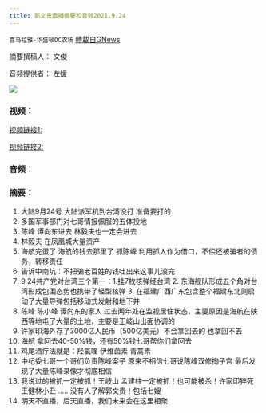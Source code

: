 ```yaml
---
title: 郭文贵直播摘要和音频2021.9.24
---
```

`喜马拉雅-华盛顿DC农场` [轉載自GNews](https://gnews.org/zh-hans/1553051/)

摘要撰稿人： 文俊

音频提供者： 左媛


![](https://assets.gnews.org/wp-content/uploads/2021/09/Screen-Shot-2021-09-24-at-4.35.13-PM.png)


### 视频：

[视频链接1:](https://gtv.org/video/id=614debaf42a8af3151a4a1ed)

[视频链接2:](https://gtv.org/video/id=614dfbb242a8af3151a4c69c)

### 音频：

### 摘要：

1. 大陆9月24号 大陆派军机到台湾没打 准备要打的
2. 多国军事部门对七哥情报佩服的五体投地
3. 陈峰 谭向东进去 林毅夫也一定会进去
4. 林毅夫 在凤凰城大量资产
5. 海航完蛋了 海航的钱去那里了 抓陈峰 利用抓人作为借口，不偿还被骗者的债务，转移责任
6. 告诉中南坑：不把骗老百姓的钱吐出来这事儿没完
7. 9.24共产党对台湾三个第一：1.挂7枚核弹经台湾 2. 东海舰队形成五个角对台湾形成包围态势也携带了轻型核弹 3. 在福建广西广东包含整个福建东北则启动了大量导弹包括移动式发射和地下井
8. 陈峰 陈小峰 谭向东的家人 过去两年处在监视居住状态，主要原因是海航在陕西等地屯了大量的土地，主要是王岐山出面协调的
9. 许家印海外存了3000亿人民币（500亿美元）不会拿回去的 也拿回不去
10. 海航 拿回去40-50%钱，还有50%钱七哥帮你们拿回去
11. 鸡尾酒疗法就是：羟氯喹 伊维菌素 青蒿素
12. 中纪委七哥一个哥们负责陈峰案子 原来不相信七哥说陈峰双修掏子宫 最后发现了大量陈峰录像才彻底相信
13. 我说过的被抓一定被抓！王岐山 孟建柱一定被抓！也可能被杀！许家印猝死 王健林小丑 ……没有人了解郭文贵！包括七嫂
14. 明天不直播，后天直播，我们未来会在这里相聚
